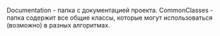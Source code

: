 ﻿Documentation - папка с документацией проекта.
CommonClasses - папка содержит все общие классы, которые могут использоваться (возможно) в разных алгоритмах.